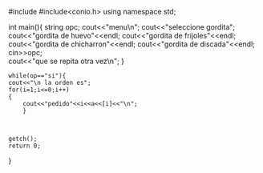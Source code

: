 #include<iostream>
#include<conio.h>
using namespace std;

int main(){
	string opc;
	cout<<"menu\n";
	cout<<"seleccione gordita";
	cout<<"gordita de huevo"<<endl;
	cout<<"gordita de frijoles"<<endl;
	cout<<"gordita de chicharron"<<endl;
	cout<<"gordita de discada"<<endl;
    cin>>opc;	
	cout<<"que se repita otra vez\n";
	}
	
	while(op=="si"){
	cout<<"\n la orden es";
	for(i=1;i<=0;i++)
	{
		cout<<"pedido"<<i<<a<<[i]<<"\n";
		}	
	
	
	
	getch();
	return 0;
}
